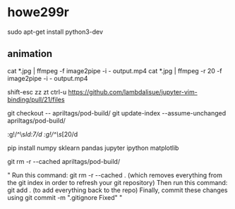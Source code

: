 # howe299r

sudo apt-get install python3-dev

## animation

 cat *.jpg | ffmpeg -f image2pipe -i - output.mp4
 cat *.jpg | ffmpeg -r 20 -f image2pipe -i - output.mp4

shift-esc
zz
zt
ctrl-u
https://github.com/lambdalisue/jupyter-vim-binding/pull/21/files

 git checkout -- apriltags/pod-build/
 git update-index --assume-unchanged apriltags/pod-build/

 :g!/^\s*Id:7/d
 :g!/^\s*[20/d

 pip install numpy sklearn pandas jupyter ipython matplotlib 


 git rm -r --cached apriltags/pod-build/

" Run this command: git rm -r --cached . (which removes everything from the git index in order to refresh your git repository)
Then run this command: git add . (to add everything back to the repo)
Finally, commit these changes using git commit -m ".gitignore Fixed" 
"
